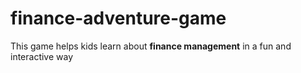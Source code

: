 # finance-adventure-game
This game helps kids learn about **finance management** in a fun and interactive way
